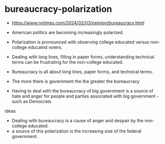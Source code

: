 # bureaucracy-polarization

* https://www.nytimes.com/2024/02/03/opinion/bureaucracy.html

* American politics are becoming increasingly polarized.
* Polarization is pronounced with observing college educated versus non-college educated voters.
* Dealing with long lines, filling in paper forms, understanding technical terms can be frustrating for the non-college educated.
* Bureaucracy is all about long lines, paper forms, and technical terms.
* The more there is government the the greater the bureaucracy
* Having to deal with the bureaucracy of big government is a source of hate and anger for people and parties associated with big government - such as Democrats


ideas

* Dealing with bureaucracy is a cause of anger and despair by the non-college educated.
* a source of this polarization is the increasing size of the federal government.


